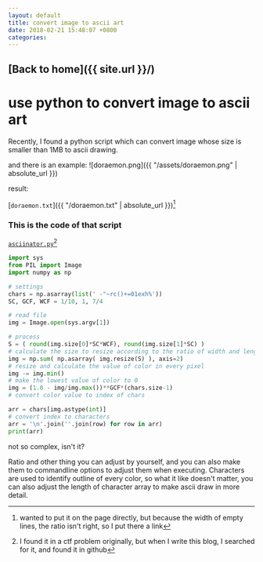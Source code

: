 ```yaml
---
layout: default
title: convert image to ascii art
date: 2018-02-21 15:48:07 +0800
categories: 
---
```

## [Back to home]({{ site.url }}/)

# use python to convert image to ascii art

Recently, I found a python script which can convert image whose size is smaller than 1MB to ascii drawing.

and there is an example:
![doraemon.png]({{ "/assets/doraemon.png" | absolute_url }})

result:

[`doraemon.txt`]({{ "/doraemon.txt" | absolute_url }})[^1]

[^1]: wanted to put it on the page directly, but because the width of empty lines, the ratio isn't right, so I put there a link

### This is the code of that script
[`asciinator.py`](https://github.com/cdiener/pyart/blob/master/asciinator.py)[^2]

[^2]: I found it in a ctf problem originally, but when I write this blog, I searched for it, and found it in github
```python
import sys
from PIL import Image
import numpy as np

# settings
chars = np.asarray(list(' -"~rc()+=01exh%'))
SC, GCF, WCF = 1/10, 1, 7/4 

# read file
img = Image.open(sys.argv[1])

# process
S = ( round(img.size[0]*SC*WCF), round(img.size[1]*SC) )
# calculate the size to resize according to the ratio of width and length of characters
img = np.sum( np.asarray( img.resize(S) ), axis=2)
# resize and calculate the value of color in every pixel
img -= img.min()
# make the lowest value of color to 0
img = (1.0 - img/img.max())**GCF*(chars.size-1)
# convert color value to index of chars

arr = chars[img.astype(int)]
# convert index to characters
arr = '\n'.join(''.join(row) for row in arr)
print(arr)
```

not so complex, isn't it?

Ratio and other thing you can adjust by yourself, and you can also make them to commandline options to adjust them when executing. Characters are used to identify outline of every color, so what it like doesn't matter, you can also adjust the length of character array to make ascii draw in more detail.
